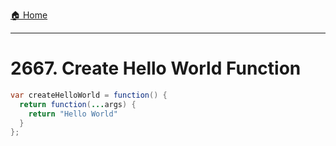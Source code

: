 [🏠 Home](../../README.md)

<hr>

# 2667. Create Hello World Function

```java
var createHelloWorld = function() {
  return function(...args) {
    return "Hello World"
  }
};
```